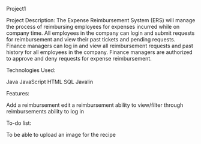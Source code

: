 Project1

Project Description:
The Expense Reimbursement System (ERS) will manage the process of reimbursing employees for expenses incurred while on company time. All employees in the company can login and submit requests for reimbursement and view their past tickets and pending requests. Finance managers can log in and view all reimbursement requests and past history for all employees in the company. Finance managers are authorized to approve and deny requests for expense reimbursement.


Technologies Used:

Java
JavaScript
HTML
SQL
Javalin


Features:

Add a reimbursement
edit a reimbursement
ability to view/filter through reimbursements
ability to log in


To-do list:

To be able to upload an image for the recipe
